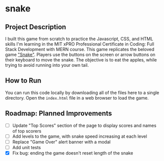 # snake

## Project Description
I built this game from scratch to practice the Javascript, CSS, and HTML skills I'm learning in the MIT xPRO Professional Certificate in Coding: Full Stack Development with MERN course. 
This game replicates the beloved game ["Snake"](https://en.wikipedia.org/wiki/Snake_(video_game_genre)).
Players use the buttons on the screen or arrow buttons on their keyboard to move the snake. The objective is to eat the apples, while trying to avoid running into your own tail.

## How to Run
You can run this code locally by downloading all of the files here to a single directory. Open the `index.html` file in a web browser to load the game.

## Roadmap: Planned Improvements
- [ ] Update "Top Scores" section of the page to display scores and names of top scorers
- [ ] Add levels to the game, with snake speed increasing at each level
- [ ] Replace "Game Over" alert banner with a modal
- [ ] Add unit tests
- [x] Fix bug: ending the game doesn't reset length of the snake
